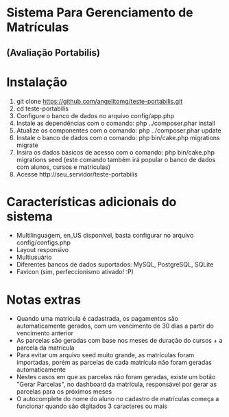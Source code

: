 # Sistema Para Gerenciamento de Matrículas 
## (Avaliação Portabilis)

Instalação
===========================
1. git clone https://github.com/angelitomg/teste-portabilis.git
2. cd teste-portabilis
3. Configure o banco de dados no arquivo config/app.php
4. Instale as dependências com o comando: php ../composer.phar install
5. Atualize os componentes com o comando: php ../composer.phar update
6. Instale o banco de dados com o comando: php bin/cake.php migrations migrate
7. Insira os dados básicos de acesso com o comando: php bin/cake.php migrations seed (este comando também irá popular o banco de dados com alunos, cursos e matrículas)
8. Acesse http://seu_servidor/teste-portabilis


Características adicionais do sistema
===========================
* Multilinguagem, en_US disponível, basta configurar no arquivo config/configs.php
* Layout responsivo
* Multiusuário
* Diferentes bancos de dados suportados: MySQL, PostgreSQL, SQLite
* Favicon (sim, perfeccionismo ativado! :P)

Notas extras
============================
* Quando uma matrícula é cadastrada, os pagamentos são automaticamente gerados, com um vencimento de 30 dias a partir do vencimento anterior
* As parcelas são geradas com base nos meses de duração do cursos + a parcela da matrícula
* Para evitar um arquivo seed muito grande, as matrículas foram importadas, porém as parcelas de cada matrícula não foram geradas automaticamente
* Nestes casos em que as parcelas não foram geradas, existe um botão "Gerar Parcelas", no dashboard da matrícula, responsável por gerar as parcelas para os próximos meses
* O autocomplete do nome do aluno no cadastro de matrículas começa a funcionar quando são digitados 3 caracteres ou mais
